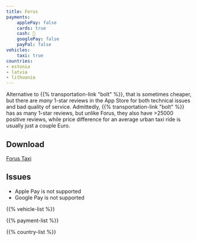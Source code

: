 ```yaml
---
title: Forus
payments:
    applePay: false
    cards: true
    cash: 🚕
    googlePay: false
    payPal: false
vehicles:
    taxi: true
countries:
- estonia
- latvia
- lithuania
---
```


Alternative to {{% transportation-link "bolt" %}}, that is sometimes cheaper, but there are _many_ 1-star reviews in the App Store for both technical issues and bad quality of service. Admittedly, {{% transportation-link "bolt" %}} has as many 1-star reviews, but unlike Forus, they also have >25000 positive reviews, while price difference for an average urban taxi ride is usually just a couple Euro.

## Download

[Forus Taxi](https://forus.eu/)

## Issues

- Apple Pay is not supported
- Google Pay is not supported

{{% vehicle-list %}}

{{% payment-list %}}

{{% country-list %}}
